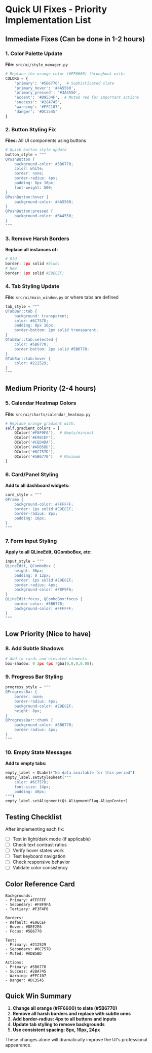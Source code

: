 # Quick UI Fixes - Priority Implementation List

## Immediate Fixes (Can be done in 1-2 hours)

### 1. Color Palette Update
**File:** `src/ui/style_manager.py`
```python
# Replace the orange color (#FF6600) throughout with:
COLORS = {
    'primary': '#5B6770',  # Sophisticated slate
    'primary_hover': '#4A5560',
    'primary_pressed': '#3A4550',
    'accent': '#D9534F',  # Muted red for important actions
    'success': '#28A745',
    'warning': '#FFC107',
    'danger': '#DC3545'
}
```

### 2. Button Styling Fix
**Files:** All UI components using buttons
```python
# Quick button style update
button_style = """
QPushButton {
    background-color: #5B6770;
    color: white;
    border: none;
    border-radius: 4px;
    padding: 8px 16px;
    font-weight: 500;
}
QPushButton:hover {
    background-color: #4A5560;
}
QPushButton:pressed {
    background-color: #3A4550;
}
"""
```

### 3. Remove Harsh Borders
**Replace all instances of:**
```python
# Old
border: 2px solid #blue;
# New
border: 1px solid #E9ECEF;
```

### 4. Tab Styling Update
**File:** `src/ui/main_window.py` or where tabs are defined
```python
tab_style = """
QTabBar::tab {
    background: transparent;
    color: #6C757D;
    padding: 8px 16px;
    border-bottom: 2px solid transparent;
}
QTabBar::tab:selected {
    color: #5B6770;
    border-bottom: 2px solid #5B6770;
}
QTabBar::tab:hover {
    color: #212529;
}
"""
```

## Medium Priority (2-4 hours)

### 5. Calendar Heatmap Colors
**File:** `src/ui/charts/calendar_heatmap.py`
```python
# Replace orange gradient with:
self.gradient_colors = [
    QColor('#F8F9FA'),  # Empty/minimal
    QColor('#E9ECEF'),
    QColor('#CED4DA'),
    QColor('#ADB5BD'),
    QColor('#6C757D'),
    QColor('#5B6770')   # Maximum
]
```

### 6. Card/Panel Styling
**Add to all dashboard widgets:**
```python
card_style = """
QFrame {
    background-color: #FFFFFF;
    border: 1px solid #E9ECEF;
    border-radius: 8px;
    padding: 16px;
}
"""
```

### 7. Form Input Styling
**Apply to all QLineEdit, QComboBox, etc:**
```python
input_style = """
QLineEdit, QComboBox {
    height: 36px;
    padding: 0 12px;
    border: 1px solid #E9ECEF;
    border-radius: 4px;
    background-color: #F8F9FA;
}
QLineEdit:focus, QComboBox:focus {
    border-color: #5B6770;
    background-color: #FFFFFF;
}
"""
```

## Low Priority (Nice to have)

### 8. Add Subtle Shadows
```python
# Add to cards and elevated elements
box-shadow: 0 2px 4px rgba(0,0,0,0.08);
```

### 9. Progress Bar Styling
```python
progress_style = """
QProgressBar {
    border: none;
    border-radius: 4px;
    background-color: #E9ECEF;
    height: 8px;
}
QProgressBar::chunk {
    background-color: #5B6770;
    border-radius: 4px;
}
"""
```

### 10. Empty State Messages
**Add to empty tabs:**
```python
empty_label = QLabel("No data available for this period")
empty_label.setStyleSheet("""
    color: #6C757D;
    font-size: 14px;
    padding: 40px;
""")
empty_label.setAlignment(Qt.AlignmentFlag.AlignCenter)
```

## Testing Checklist

After implementing each fix:
- [ ] Test in light/dark mode (if applicable)
- [ ] Check text contrast ratios
- [ ] Verify hover states work
- [ ] Test keyboard navigation
- [ ] Check responsive behavior
- [ ] Validate color consistency

## Color Reference Card

```
Backgrounds:
- Primary: #FFFFFF
- Secondary: #F8F9FA
- Tertiary: #F3F4F6

Borders:
- Default: #E9ECEF
- Hover: #DEE2E6
- Focus: #5B6770

Text:
- Primary: #212529
- Secondary: #6C757D
- Muted: #ADB5BD

Actions:
- Primary: #5B6770
- Success: #28A745
- Warning: #FFC107
- Danger: #DC3545
```

## Quick Win Summary

1. **Change all orange (#FF6600) to slate (#5B6770)**
2. **Remove all harsh borders and replace with subtle ones**
3. **Add border-radius: 4px to all buttons and inputs**
4. **Update tab styling to remove backgrounds**
5. **Use consistent spacing: 8px, 16px, 24px**

These changes alone will dramatically improve the UI's professional appearance.